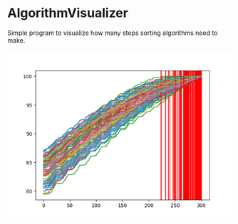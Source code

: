 # AlgorithmVisualizer
Simple program to visualize how many steps sorting algorithms need to make.

![alt text](test.png)
